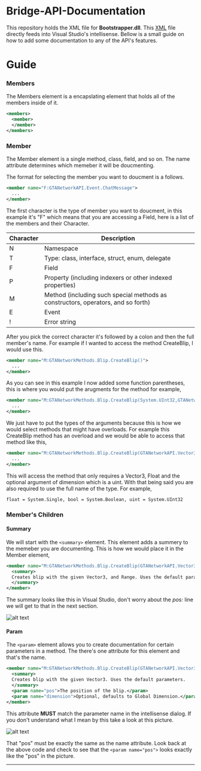 # Bridge-API-Documentation
This repository holds the XML file for **Bootstrapper.dll**. This [XML](./Bootstrapper.xml) file directly feeds into Visual Studio's intellisense. Bellow is a small guide on how to add some documentation to any of the API's features.

# Guide
### Members
The Members element is a encapslating element that holds all of the members inside of it.
```xml
<members>
  <member>
  </member>
</members>
```
### Member
The Member element is a single method, class, field, and so on. The name attribute determines which memeber it will be doucmenting.

The format for selecting the member you want to doucment is a follows.

```xml
<member name="F:GTANetworkAPI.Event.ChatMessage">
  ...
</member>
```

The first character is the type of member you want to doucment, in this example it's "F" which means that you are accessing a Field, here is a list of the members and their Character.


| Character | Description |
|--- |---|
| N | Namespace |
| T | Type: class, interface, struct, enum, delegate |
| F | Field |
| P | Property (including indexers or other indexed properties) |
| M | Method (including such special methods as constructors, operators, and so forth)  |   
| E | Event |
| ! | Error string |


After you pick the correct character it's followed by a colon and then the full member's name. For example if I wanted to access the method CreateBlip, I would use this.

```xml
<member name="M:GTANetworkMethods.Blip.CreateBlip()">
  ...
</member>
```
As you can see in this example I now added some function parentheses, this is where you would put the arugments for the method for example,

```xml
<member name="M:GTANetworkMethods.Blip.CreateBlip(System.UInt32,GTANetworkAPI.Vector3,System.Single,System.Byte,System.String,System.Byte,System.Single,System.Boolean,System.Int16,System.UInt32)">
  ...
</member>
```
We just have to put the types of the arguments because this is how we would select methods that might have overloads. For example this CreateBlip method has an overload and we would be able to access that method like this,

```xml
<member name="M:GTANetworkMethods.Blip.CreateBlip(GTANetworkAPI.Vector3,System.Single,System.UInt32)">
  ...
</member>
```
This will access the method that only requires a Vector3, Float and the optional argument of dimension which is a uint. With that being said you are also required to use the full name of the type. For example, 

`
float = System.Single, bool = System.Boolean, uint = System.UInt32
`
### Member's Children

#### Summary

We will start with the `<summary>` element. This element adds a summery to the memeber you are documenting. This is how we would place it in the Member element,

```xml
<member name="M:GTANetworkMethods.Blip.CreateBlip(GTANetworkAPI.Vector3,System.Single,System.UInt32)">
  <summary>
  Creates blip with the given Vector3, and Range. Uses the default parameters.
  </summary>
</member>
```
The summary looks like this in Visual Studio, don't worry about the *pos:* line we will get to that in the next section.

![alt text](https://i.imgur.com/3MV9rQt.png)

#### Param

The `<param>` element allows you to create documentation for certain parameters in a method. The there's one attribute for this element and that's the name. 

```xml
<member name="M:GTANetworkMethods.Blip.CreateBlip(GTANetworkAPI.Vector3,System.UInt32)">
  <summary>
  Creates blip with the given Vector3. Uses the default parameters.
  </summary>
  <param name="pos">The position of the blip.</param>
  <param name="dimension">Optional, defaults to Global Dimension.</param>
</member>
```

This attribute **MUST** match the parameter name in the intellisense dialog. If you don't understand what I mean by this take a look at this picture. 

![alt text](https://i.imgur.com/QcDsvle.png)

That "pos" must be exactly the same as the name attribute. Look back at the above code and check to see that the `<param name="pos">` looks exactly like the "pos" in the picture.

---
